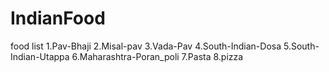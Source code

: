 # IndianFood
food list
1.Pav-Bhaji
2.Misal-pav
3.Vada-Pav
4.South-Indian-Dosa
5.South-Indian-Utappa
6.Maharashtra-Poran_poli
7.Pasta
8.pizza